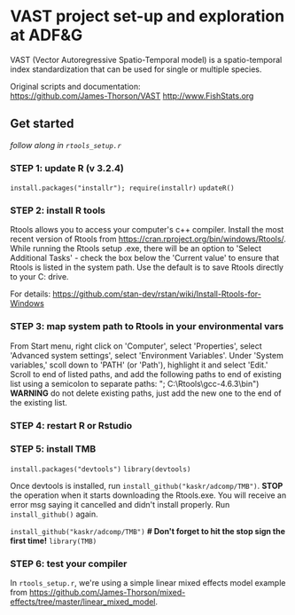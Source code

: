 # VAST project set-up and exploration at ADF&G

VAST (Vector Autoregressive Spatio-Temporal model) is a spatio-temporal index standardization that can be used for single or multiple species. 

Original scripts and documentation:  
https://github.com/James-Thorson/VAST
http://www.FishStats.org

## Get started

*follow along in `rtools_setup.r`* 

### STEP 1: update R (v 3.2.4)
`install.packages("installr"); require(installr)`
`updateR()`

### STEP 2: install R tools
Rtools allows you to access your computer's c++ compiler. Install the most recent version of Rtools from https://cran.rproject.org/bin/windows/Rtools/. While running the Rtools setup .exe, there will be an option to 'Select Additional Tasks' - check the box below the 'Current value' to ensure that Rtools is listed in the system path. Use the default is to save Rtools directly to your C: drive. 

For details: https://github.com/stan-dev/rstan/wiki/Install-Rtools-for-Windows 

### STEP 3: map system path to Rtools in your environmental vars 
From Start menu,  right click on 'Computer', select 'Properties', select 'Advanced system  settings', select 'Environment Variables'. Under 'System variables,' scoll down to 'PATH' (or 'Path'), highlight it and select 'Edit.' Scroll to end of listed paths, and add the following paths to end of existing list using a semicolon to separate paths: "; C:\Rtools\gcc-4.6.3\bin") **WARNING** do not delete existing paths, just add the new one to the end of the existing list.

### STEP 4: restart R or Rstudio

### STEP 5: install TMB

`install.packages("devtools")`
`library(devtools)`

Once devtools is installed, run `install_github("kaskr/adcomp/TMB")`. **STOP** the operation when it starts downloading the Rtools.exe. You will receive an error msg saying it cancelled and didn't install properly. Run `install_github()` again. 

`install_github("kaskr/adcomp/TMB")` **# Don't forget to hit the stop sign the first time!**
`library(TMB)`

### STEP 6: test your compiler 
In `rtools_setup.r`, we're using a simple linear mixed effects model example from https://github.com/James-Thorson/mixed-effects/tree/master/linear_mixed_model. 




